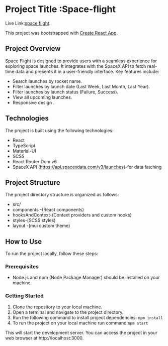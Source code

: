 # Project Title :Space-flight 
Live Link:[space flight](https://65355afd42df060ca01577ce--radiant-sopapillas-3c5cf8.netlify.app/).

This project was bootstrapped with [Create React App](https://github.com/facebook/create-react-app).

## Project Overview
Space Flight is designed to provide users with a seamless experience for exploring space launches. It integrates with the SpaceX API to fetch real-time data and presents it in a user-friendly interface. Key features include:

* Search launches by rocket name.
* Filter launches by launch date (Last Week, Last Month, Last Year).
* Filter launches by launch status (Failure, Success).
* View all upcoming launches.
* Responsive design .


## Technologies
The project is built using the following technologies:

* React
* TypeScript
* Material-UI
* SCSS
* React Router Dom v6
* SpaceX API (https://api.spacexdata.com/v3/launches)-for data fatching


## Project Structure
The project directory structure is organized as follows:

* src/
* components -(React components)
* hooksAndContext-(Context providers and custom hooks)
* styles-(SCSS styles)
* layout -(mui custom theme)




## How to Use
To run the project locally, follow these steps:

### Prerequisites

- Node.js and npm (Node Package Manager) should be installed on your machine.

### Getting Started

1. Clone the repository to your local machine.
2. Open a terminal and navigate to the project directory.
3. Run the following command to install project dependencies: `npm install`
4. To run the project on your local machine run command:`npm start`

This will start the development server. You can access the project in your web browser at http://localhost:3000.

